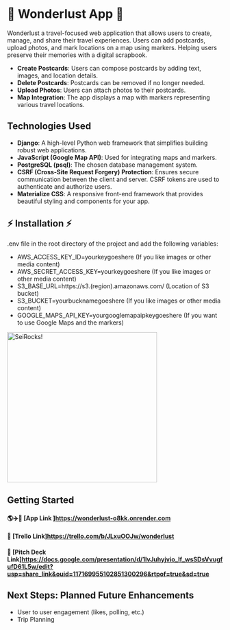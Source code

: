 # 🌴 Wonderlust App 🌴

Wonderlust a travel-focused web application that allows users to create, manage, and share their travel experiences. Users can add postcards, upload photos, and mark locations on a map using markers. Helping users preserve their memories with a digital scrapbook.

- **Create Postcards**: Users can compose postcards by adding text, images, and location details.
- **Delete Postcards**: Postcards can be removed if no longer needed.
- **Upload Photos**: Users can attach photos to their postcards.
- **Map Integration**: The app displays a map with markers representing various travel locations.

## Technologies Used

- **Django**: A high-level Python web framework that simplifies building robust web applications.
- **JavaScript (Google Map API)**: Used for integrating maps and markers.
- **PostgreSQL (psql)**: The chosen database management system.
- **CSRF (Cross-Site Request Forgery) Protection**: Ensures secure communication between the client and server. CSRF tokens are used to authenticate and authorize users.
- **Materialize CSS**: A responsive front-end framework that provides beautiful styling and components for your app.

## ⚡ Installation ⚡

.env file in the root directory of the project and add the following variables:

- AWS_ACCESS_KEY_ID=yourkeygoeshere (If you like images or other media content)
- AWS_SECRET_ACCESS_KEY=yourkeygoeshere (If you like images or other media content)
- S3_BASE_URL=https://s3.(region).amazonaws.com/ (Location of S3 bucket)
- S3_BUCKET=yourbucknamegoeshere (If you like images or other media content)
- GOOGLE_MAPS_API_KEY=yourgooglemapaipkeygoeshere (If you want to use Google Maps and the markers)

<p>
  <img src="" width="350" title="SeiRocks!">
</p>

## Getting Started

#### 🌎✈️📸 [App Link ]<https://wonderlust-o8kk.onrender.com>

#### 📁 [Trello Link]<https://trello.com/b/JLxuOOJw/wonderlust>

#### 🔗 [Pitch Deck Link]<https://docs.google.com/presentation/d/1lvJuhyjvio_If_wsSDsVvugfufD61L5w/edit?usp=share_link&ouid=117169955102851300296&rtpof=true&sd=true>

## Next Steps: Planned Future Enhancements

- User to user engagement (likes, polling, etc.)
- Trip Planning
